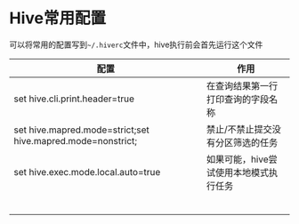 # Hive常用配置

可以将常用的配置写到`~/.hiverc`文件中，hive执行前会首先运行这个文件

| 配置                                                        | 作用                                   |
| ----------------------------------------------------------- | -------------------------------------- |
| set hive.cli.print.header=true                              | 在查询结果第一行打印查询的字段名称     |
| set hive.mapred.mode=strict;set hive.mapred.mode=nonstrict; | 禁止/不禁止提交没有分区筛选的任务      |
| set hive.exec.mode.local.auto=true                          | 如果可能，hive尝试使用本地模式执行任务 |
|                                                             |                                        |
|                                                             |                                        |
|                                                             |                                        |
|                                                             |                                        |
|                                                             |                                        |
|                                                             |                                        |

